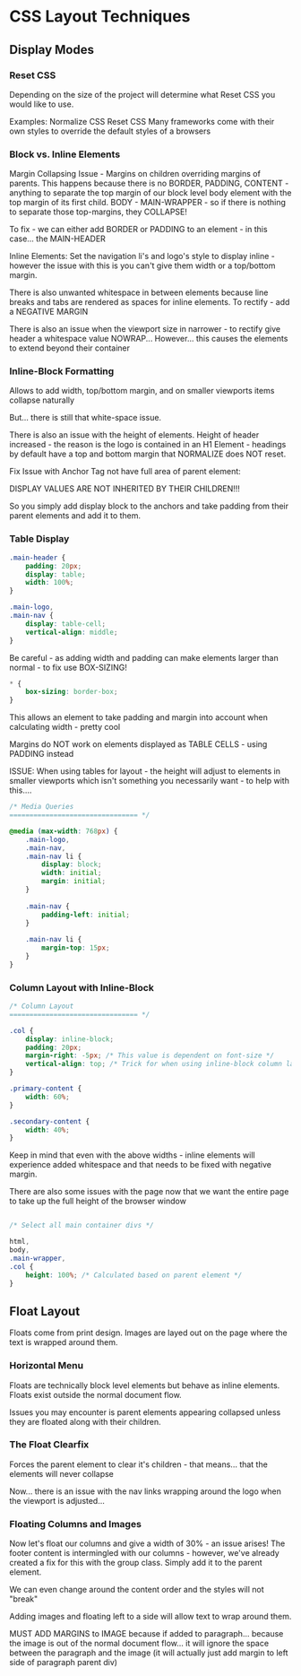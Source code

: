# CSS Layout Techniques

## Display Modes

### Reset CSS

Depending on the size of the project will determine what Reset CSS you would like to use.

Examples:
Normalize CSS
Reset CSS
Many frameworks come with their own styles to override the default styles of a browsers

### Block vs. Inline Elements

Margin Collapsing Issue - Margins on children overriding margins of parents. This happens
because there is no BORDER, PADDING, CONTENT - anything to separate the top margin of our block
level body element with the top margin of its first child. BODY - MAIN-WRAPPER - so if there
is nothing to separate those top-margins, they COLLAPSE!

To fix - we can either add BORDER or PADDING to an element - in this case... the MAIN-HEADER

Inline Elements:
Set the navigation li's and logo's style to display inline - however the issue with this is
you can't give them width or a top/bottom margin.

There is also unwanted whitespace in between elements because line breaks and tabs are rendered
as spaces for inline elements. To rectify - add a NEGATIVE MARGIN

There is also an issue when the viewport size in narrower - to rectify give header a whitespace value NOWRAP...
However... this causes the elements to extend beyond their container

### Inline-Block Formatting

Allows to add width, top/bottom margin, and on smaller viewports items collapse naturally

But... there is still that white-space issue.

There is also an issue with the height of elements. Height of header increased - the reason is 
the logo is contained in an H1 Element - headings by default have a top and bottom margin that
NORMALIZE does NOT reset.

Fix Issue with Anchor Tag not have full area of parent element:

DISPLAY VALUES ARE NOT INHERITED BY THEIR CHILDREN!!!

So you simply add display block to the anchors and take padding from their parent elements
and add it to them.

### Table Display

```css
.main-header {
    padding: 20px;
    display: table;
    width: 100%;
}

.main-logo,
.main-nav {
    display: table-cell;
    vertical-align: middle;
}
```

Be careful - as adding width and padding can make elements larger than normal - to fix use BOX-SIZING!

```css
* {
    box-sizing: border-box;
}
```

This allows an element to take padding and margin into account when calculating width - pretty cool

Margins do NOT work on elements displayed as TABLE CELLS - using PADDING instead

ISSUE: When using tables for layout - the height will adjust to elements in smaller viewports which
isn't something you necessarily want - to help with this....

```css
/* Media Queries
================================ */

@media (max-width: 768px) {
    .main-logo,
    .main-nav,
    .main-nav li {
        display: block;
        width: initial;
        margin: initial;
    }
    
    .main-nav {
        padding-left: initial;
    }
    
    .main-nav li {
        margin-top: 15px;
    }
}
```

### Column Layout with Inline-Block

```css
/* Column Layout
================================ */

.col {
    display: inline-block;
    padding: 20px;
    margin-right: -5px; /* This value is dependent on font-size */
    vertical-align: top; /* Trick for when using inline-block column layout */
}

.primary-content {
    width: 60%;
}

.secondary-content {
    width: 40%;
}
```

Keep in mind that even with the above widths - inline elements will experience added whitespace and that needs
to be fixed with negative margin.

There are also some issues with the page now that we want the entire page to take up the full height of the browser window

```css

/* Select all main container divs */

html,
body,
.main-wrapper,
.col {
    height: 100%; /* Calculated based on parent element */
}
```

## Float Layout

Floats come from print design. Images are layed out on the page where the text is wrapped
around them.

### Horizontal Menu

Floats are technically block level elements but behave as inline elements. Floats exist
outside the normal document flow.

Issues you may encounter is parent elements appearing collapsed unless they are floated along with their
children.

### The Float Clearfix

Forces the parent element to clear it's children - that means... that the elements will never collapse

Now... there is an issue with the nav links wrapping around the logo when the viewport is
adjusted...

### Floating Columns and Images

Now let's float our columns and give a width of 30% - an issue arises! The footer content is intermingled
with our columns - however, we've already created a fix for this with the group class. Simply add it to the
parent element.

We can even change around the content order and the styles will not "break"

Adding images and floating left to a side will allow text to wrap around them.

MUST ADD MARGINS to IMAGE because if added to paragraph... because the image is out of the normal
document flow... it will ignore the space between the paragraph and the image (it will actually
just add margin to left side of paragraph parent div)
